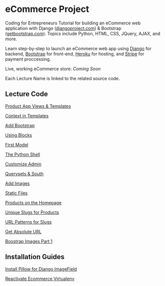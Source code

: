 eCommerce Project
=========

Coding for Entrepreneurs Tutorial for building an eCommerce web application with Django ([djangoproject.com](http://djangoproject.com)) &amp; Bootstrap ([getbootstrap.com](http:getbootstrap.com)). Topics include Python, HTML, CSS, JQuery, AJAX, and more.

Learn step-by-step to launch an eCommerce web app using [Django](http://djangoproject.com) for backend, [Bootstrap](http:getbootstrap.com) for front-end, [Heroku](http://heroku.com) for hosting, and [Stripe](http://stripe.com) for payment proccessing.

Live, working eCommerce store: _Coming Soon_

Each Lecture Name is linked to the related source code.

## Lecture Code
[Product App Views & Templates](../../tree/6e71fc06e0dfc3acac80269a0e1c2ba3e537ef15)

[Context in Templates](../../tree/28a1325278f24b491938878b5001f820f31a51eb)

[Add Bootstrap](../../tree/15d8d3ae7f0c63887f0247a1a69b8cbd25fd794d)

[Using Blocks](../../tree/8d4fea9dbc34518f9762877d2821bc7656703d93)

[First Model](../../tree/12a1f2f20830dedb1557fca15d8de6b744fb3d79)

[The Python Shell](../../tree/7938b3fa021ccd866ccfd14d235a2acbf3389d03)

[Customize Admin](../../tree/7a8e74f216a6850f057b5702fc10052136da8c0e)

[Querysets & South](../../tree/80eb9b523457d4e930d0f8848a95f4120612f34f)

[Add Images](../../tree/791f7e007834ac1cd829dbbf5616cdc4fc06f0bb)

[Static Files](../../tree/99850cb3163e67f8eaa2976496eed81f81d47332)

[Products on the Homepage](../../tree/7a38da72b828fadebf29e70c3c2f42b5f43a3af3)

[Unique Slugs for Products](../../tree/ef18c479654772105236aa2e2b3f2ff0d5fe9a47)

[URL Patterns for Slugs](../../tree/700574cdec346e1d30860caecff661a691672ffd)

[Get Absolute URL](../../tree/d58946938216a5319b2a6a34da608d41314a0f4b)

[Boostrap Images Part 1](../../tree/59b88a24e30b2377c73c13f1dc71b3ee3e)


 
## Installation Guides
[Install Pillow for Django ImageField](Guides/imagefield_and_pillow.md)


[Reactivate Ecommerce Virtualenv](Guides/reactivate_virtualenv.md)
